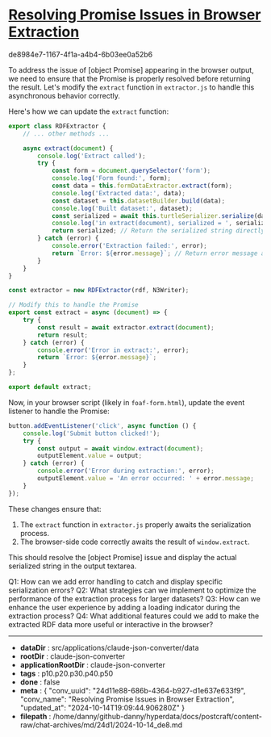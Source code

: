 # [Resolving Promise Issues in Browser Extraction](https://claude.ai/chat/24d11e88-686b-4364-b927-d1e637e633f9)

de8984e7-1167-4f1a-a4b4-6b03ee0a52b6

 To address the issue of [object Promise] appearing in the browser output, we need to ensure that the Promise is properly resolved before returning the result. Let's modify the `extract` function in `extractor.js` to handle this asynchronous behavior correctly.

Here's how we can update the `extract` function:

```javascript
export class RDFExtractor {
    // ... other methods ...

    async extract(document) {
        console.log('Extract called');
        try {
            const form = document.querySelector('form');
            console.log('Form found:', form);
            const data = this.formDataExtractor.extract(form);
            console.log('Extracted data:', data);
            const dataset = this.datasetBuilder.build(data);
            console.log('Built dataset:', dataset);
            const serialized = await this.turtleSerializer.serialize(dataset);
            console.log('in extract(document), serialized = ', serialized);
            return serialized; // Return the serialized string directly
        } catch (error) {
            console.error('Extraction failed:', error);
            return `Error: ${error.message}`; // Return error message as string
        }
    }
}

const extractor = new RDFExtractor(rdf, N3Writer);

// Modify this to handle the Promise
export const extract = async (document) => {
    try {
        const result = await extractor.extract(document);
        return result;
    } catch (error) {
        console.error('Error in extract:', error);
        return `Error: ${error.message}`;
    }
};

export default extract;
```

Now, in your browser script (likely in `foaf-form.html`), update the event listener to handle the Promise:

```javascript
button.addEventListener('click', async function () {
    console.log('Submit button clicked!');
    try {
        const output = await window.extract(document);
        outputElement.value = output;
    } catch (error) {
        console.error('Error during extraction:', error);
        outputElement.value = 'An error occurred: ' + error.message;
    }
});
```

These changes ensure that:

1. The `extract` function in `extractor.js` properly awaits the serialization process.
2. The browser-side code correctly awaits the result of `window.extract`.

This should resolve the [object Promise] issue and display the actual serialized string in the output textarea.

Q1: How can we add error handling to catch and display specific serialization errors?
Q2: What strategies can we implement to optimize the performance of the extraction process for larger datasets?
Q3: How can we enhance the user experience by adding a loading indicator during the extraction process?
Q4: What additional features could we add to make the extracted RDF data more useful or interactive in the browser?

---

* **dataDir** : src/applications/claude-json-converter/data
* **rootDir** : claude-json-converter
* **applicationRootDir** : claude-json-converter
* **tags** : p10.p20.p30.p40.p50
* **done** : false
* **meta** : {
  "conv_uuid": "24d11e88-686b-4364-b927-d1e637e633f9",
  "conv_name": "Resolving Promise Issues in Browser Extraction",
  "updated_at": "2024-10-14T19:09:44.906280Z"
}
* **filepath** : /home/danny/github-danny/hyperdata/docs/postcraft/content-raw/chat-archives/md/24d1/2024-10-14_de8.md